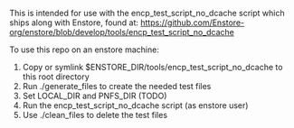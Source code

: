 This is intended for use with the encp_test_script_no_dcache script which ships along with Enstore, found at: https://github.com/Enstore-org/enstore/blob/develop/tools/encp_test_script_no_dcache

To use this repo on an enstore machine:

1. Copy or symlink $ENSTORE_DIR/tools/encp_test_script_no_dcache to this root directory
1. Run ./generate_files to create the needed test files
1. Set LOCAL_DIR and PNFS_DIR (TODO)
1. Run the encp_test_script_no_dcache script (as enstore user)
1. Use ./clean_files to delete the test files

